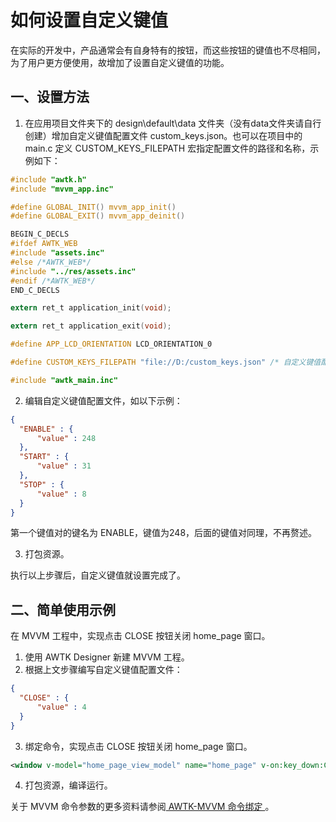 # 如何设置自定义键值

在实际的开发中，产品通常会有自身特有的按钮，而这些按钮的键值也不尽相同，为了用户更方便使用，故增加了设置自定义键值的功能。

## 一、设置方法

1. 在应用项目文件夹下的 design\default\data 文件夹（没有data文件夹请自行创建）增加自定义键值配置文件 custom_keys.json。也可以在项目中的 main.c 定义 CUSTOM_KEYS_FILEPATH 宏指定配置文件的路径和名称，示例如下：

```c
#include "awtk.h"
#include "mvvm_app.inc"

#define GLOBAL_INIT() mvvm_app_init()
#define GLOBAL_EXIT() mvvm_app_deinit()

BEGIN_C_DECLS
#ifdef AWTK_WEB
#include "assets.inc"
#else /*AWTK_WEB*/
#include "../res/assets.inc"
#endif /*AWTK_WEB*/
END_C_DECLS

extern ret_t application_init(void);

extern ret_t application_exit(void);

#define APP_LCD_ORIENTATION LCD_ORIENTATION_0

#define CUSTOM_KEYS_FILEPATH "file://D:/custom_keys.json" /* 自定义键值配置文件路径 */

#include "awtk_main.inc"
```

2. 编辑自定义键值配置文件，如以下示例：

```json
{
  "ENABLE" : {
      "value" : 248
  },
  "START" : {
      "value" : 31
  },
  "STOP" : {
      "value" : 8
  }
}
```

   第一个键值对的键名为 ENABLE，键值为248，后面的键值对同理，不再赘述。

3. 打包资源。

执行以上步骤后，自定义键值就设置完成了。

## 二、简单使用示例

在 MVVM 工程中，实现点击 CLOSE 按钮关闭 home_page 窗口。

1. 使用 AWTK Designer 新建 MVVM 工程。
2. 根据上文步骤编写自定义键值配置文件：

```json
{
  "CLOSE" : {
      "value" : 4
  }
}
```

3. 绑定命令，实现点击 CLOSE 按钮关闭 home_page 窗口。

```xml
<window v-model="home_page_view_model" name="home_page" v-on:key_down:CLOSE="{nothing, CloseWindow=true}"/>>
```

4. 打包资源，编译运行。

关于 MVVM 命令参数的更多资料请参阅[ AWTK-MVVM 命令绑定 ](https://github.com/zlgopen/awtk-mvvm/blob/master/docs/11.command_binding.md)。
